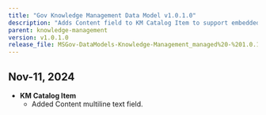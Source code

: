 ```yaml
---
title: "Gov Knowledge Management Data Model v1.0.1.0"
description: "Adds Content field to KM Catalog Item to support embedded content directly in the catalog item."
parent: knowledge-management
version: v1.0.1.0
release_file: MSGov-DataModels-Knowledge-Management_managed%20-%201.0.1.0.zip
---
```


## Nov-11, 2024

-   **KM Catalog Item**
    - Added Content multiline text field.
